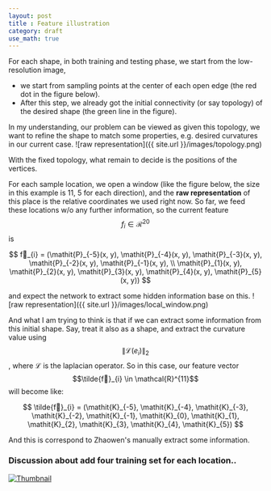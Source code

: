 ```yaml
---
layout: post
title : Feature illustration
category: draft
use_math: true
---
```

For each shape, in both training and testing phase, we start from the low-resolution image, 

- we start from sampling points at the center of each open edge (the red dot in the figure below).
- After this step, we already got the initial connectivity (or say topology) of the desired shape (the green line in the figure).

In my understanding, our problem can be viewed as given this topology, we want to refine the shape to match some properties, e.g. desired curvatures in our current case.
![raw representation]({{ site.url }}/images/topology.png)

With the fixed topology, what remain to decide is the positions of the vertices.

For each sample location, we open a window (like the figure below, the size in this example is 11, 5 for each direction), and the **raw representation** of this place is the relative coordinates we used right now.
So far, we feed these locations w/o any further information, so the current feature $$f_{i} \in \mathcal{R}^{20}$$is 

$$ 
f_{i} = (\mathit{P}_{-5}(x, y), \mathit{P}_{-4}(x, y), \mathit{P}_{-3}(x, y), \mathit{P}_{-2}(x, y), \mathit{P}_{-1}(x, y), \\
 \mathit{P}_{1}(x, y),  \mathit{P}_{2}(x, y),  \mathit{P}_{3}(x, y),  \mathit{P}_{4}(x, y),  \mathit{P}_{5}(x, y))
$$

and expect the network to extract some hidden information base on this.
![raw representation]({{ site.url }}/images/local_window.png)

And what I am trying to think is that if we can extract some information from this initial shape.
Say, treat it also as a shape, and extract the curvature value using $$ \| \mathcal{L}(e_i) \|_2$$, where $\mathcal{L}$ is the laplacian operator.
So in this case, our feature vector $$\tilde{f}_{i} \in \mathcal{R}^{11}$$ will become like:

$$ 
\tilde{f}_{i} = (\mathit{K}_{-5}, \mathit{K}_{-4}, \mathit{K}_{-3}, \mathit{K}_{-2}, \mathit{K}_{-1}, \mathit{K}_{0},  
 \mathit{K}_{1},  \mathit{K}_{2},  \mathit{K}_{3},  \mathit{K}_{4},  \mathit{K}_{5})
$$

And this is correspond to Zhaowen's manually extract some information.

### Discussion about add four training set for each location..

[![Thumbnail](http://CoSketch.com/SavedImages/pvaXBa2Y.thumb.png "Click to enlarge")](http://CoSketch.com/Saved/pvaXBa2Y)










